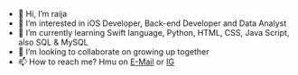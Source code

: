 - 👋 Hi, I’m raija
- 👀 I’m interested in iOS Developer, Back-end Developer and Data Analyst 
- 🌱 I’m currently learning Swift language, Python, HTML, CSS, Java Script, also SQL & MySQL
- 💞️ I’m looking to collaborate on growing up together 
- 📫 How to reach me? Hmu on <a href="mailto: raijaach@gmail.com ">E-Mail</a> or <a href="https://www.instagram.com/raijaay ">IG</a>

<!---
raijaay/MyFirstRepo is a ✨ special ✨ repository because its `README.md` (this file) appears on your GitHub profile.
You can click the Preview link to take a look at your changes.
--->
